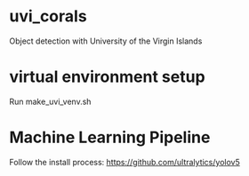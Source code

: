 # uvi_corals
Object detection with University of the Virgin Islands 

# virtual environment setup
Run make_uvi_venv.sh

# Machine Learning Pipeline
Follow the install process:
https://github.com/ultralytics/yolov5